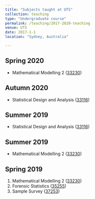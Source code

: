 ```yaml
---
title: "Subjects taught at UTS"
collection: teaching
type: "Undergraduate course"
permalink: /teaching/2017-2020-teaching
venue: UTS
date: 2017-1-1
location: "Sydney, Australia"

---
```


<h2>Spring 2020</h1>
<ul>
  <li>Mathematical Modelling 2 (<a href="https://handbook.uts.edu.au/subjects/33230.html">33230</a>) </li>
 </ul>
<h2>Autumn 2020</h1>
<ul>
  <li>Statistical Design and Analysis (<a href="https://handbook.uts.edu.au/subjects/33116.html">33116</a>) </li>
 </ul>
 <h2>Summer 2019</h1>
<ul>
  <li>Statistical Design and Analysis (<a href="https://handbook.uts.edu.au/subjects/33116.html">33116</a>) </li>
 </ul>
 <h2>Summer 2019</h1>
<ul>
   <li>Mathematical Modelling 2 (<a href="https://handbook.uts.edu.au/subjects/33230.html">33230</a>) </li>
 </ul>
  <h2>Spring 2019</h1>
<ol>
   <li>Mathematical Modelling 2 (<a href="https://handbook.uts.edu.au/subjects/33230.html">33230</a>) </li>
  <li>Forensic Statistics (<a href="https://handbook.uts.edu.au/subjects/35255.html">35255</a>) </li>
   <li>Sample Survey (<a href="https://handbook.uts.edu.au/subjects/37253.html">37253</a>) </li>
 </0l>
 
  
